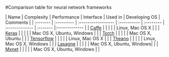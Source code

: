 #Comparison table for neural network frameworks

| Name      | Complexity | Performance | Interface | Used in        | Developing OS  | Comments |
| :-------  | :--------- | :----------------- | :---------- | :-------- | :------------- | :-------    |:------------- |
| [Caffe]() |            |                    |             |           | Linux, Mac OS X | |
| [Keras]() |            |                    |             |           | Mac OS X, Ubuntu, Windows |  |
| [Torch]() |            |                    |             |           | Mac OS X, Ubuntu |  |
| [Tensorflow]() |            |                    |             |           | Linux, Mac OS X    |         |
| [Theano]() |            |                    |             |           | Linux, Mac OS X, Windows |  |
| [Lasagne]() |            |                    |             |           | Mac OS X, Ubuntu, Windows|  |
| [Mxnet]() |            |                    |             |           | Mac OS X, Ubuntu, Windows |   |
